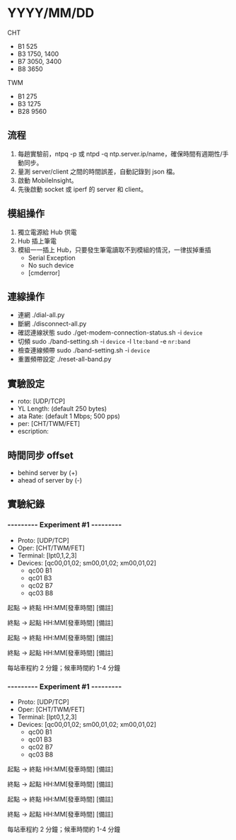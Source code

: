 # YYYY/MM/DD

CHT
- B1 525
- B3 1750, 1400
- B7 3050, 3400
- B8 3650

TWM
- B1 275
- B3 1275
- B28 9560

## 流程
1. 每趟實驗前，ntpq -p 或 ntpd -q ntp.server.ip/name，確保時間有週期性/手動同步。
2. 量測 server/client 之間的時間誤差，自動記錄到 json 檔。
3. 啟動 MobileInsight。
4. 先後啟動 socket 或 iperf 的 server 和 client。

## 模組操作
1. 獨立電源給 Hub 供電
2. Hub 插上筆電
3. 模組一一插上 Hub，只要發生筆電讀取不到模組的情況，一律拔掉重插
   - Serial Exception
   - No such device
   - [cmderror]

## 連線操作
- 連網 ./dial-all.py
- 斷網 ./disconnect-all.py
- 確認連線狀態 sudo ./get-modem-connection-status.sh -i `device`
- 切頻 sudo ./band-setting.sh -i `device` -l `lte:band` -e `nr:band`
- 檢查連線頻帶 sudo ./band-setting.sh -i `device`
- 重置頻帶設定 ./reset-all-band.py


## 實驗設定
- roto: [UDP/TCP]
- YL Length: (default 250 bytes)
- ata Rate: (default 1 Mbps; 500 pps)
- per: [CHT/TWM/FET]
- escription: 

## 時間同步 offset
- behind server by (+)
- ahead of server by (-) 


## 實驗紀錄

### --------- Experiment #1 ---------
- Proto: [UDP/TCP]
- Oper: [CHT/TWM/FET]
- Terminal: [lpt0,1,2,3]
- Devices: [qc00,01,02; sm00,01,02; xm00,01,02]
   - qc00 B1
   - qc01 B3
   - qc02 B7
   - qc03 B8

起點 -> 終點 HH:MM[發車時間] [備註]

終點 -> 起點 HH:MM[發車時間] [備註]

起點 -> 終點 HH:MM[發車時間] [備註]

終點 -> 起點 HH:MM[發車時間] [備註]

每站車程約 2 分鐘；候車時間約 1-4 分鐘


### --------- Experiment #1 ---------
- Proto: [UDP/TCP]
- Oper: [CHT/TWM/FET]
- Terminal: [lpt0,1,2,3]
- Devices: [qc00,01,02; sm00,01,02; xm00,01,02]
   - qc00 B1
   - qc01 B3
   - qc02 B7
   - qc03 B8

起點 -> 終點 HH:MM[發車時間] [備註]

終點 -> 起點 HH:MM[發車時間] [備註]

起點 -> 終點 HH:MM[發車時間] [備註]

終點 -> 起點 HH:MM[發車時間] [備註]

每站車程約 2 分鐘；候車時間約 1-4 分鐘

